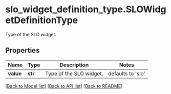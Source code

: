 # slo_widget_definition_type.SLOWidgetDefinitionType

Type of the SLO widget.
## Properties
Name | Type | Description | Notes
------------ | ------------- | ------------- | -------------
**value** | **str** | Type of the SLO widget. | defaults to 'slo'

[[Back to Model list]](README.md#documentation-for-models) [[Back to API list]](README.md#documentation-for-api-endpoints) [[Back to README]](README.md)


